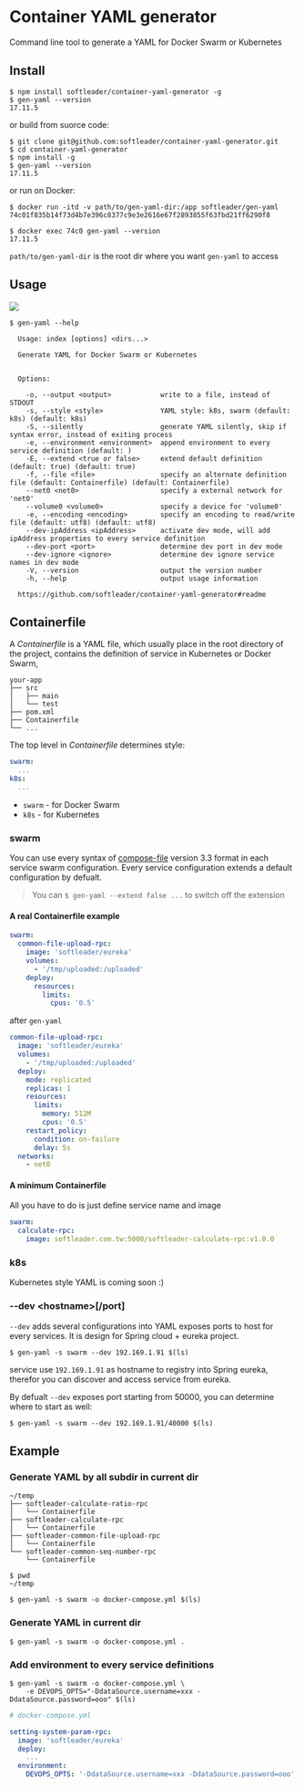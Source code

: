 # Container YAML generator

Command line tool to generate a YAML for Docker Swarm or Kubernetes


## Install

```
$ npm install softleader/container-yaml-generator -g
$ gen-yaml --version
17.11.5
```

or build from suorce code:

```
$ git clone git@github.com:softleader/container-yaml-generator.git
$ cd container-yaml-generator
$ npm install -g
$ gen-yaml --version
17.11.5
```

or run on Docker:

```
$ docker run -itd -v path/to/gen-yaml-dir:/app softleader/gen-yaml
74c01f835b14f73d4b7e396c8377c9e3e2616e67f2893855f63fbd21ff6290f8

$ docker exec 74c0 gen-yaml --version
17.11.5
```

`path/to/gen-yaml-dir` is the root dir where you want `gen-yaml` to access

## Usage

![](./doc/overview.svg)

```
$ gen-yaml --help

  Usage: index [options] <dirs...>

  Generate YAML for Docker Swarm or Kubernetes


  Options:

    -o, --output <output>            write to a file, instead of STDOUT
    -s, --style <style>              YAML style: k8s, swarm (default: k8s) (default: k8s)
    -S, --silently                   generate YAML silently, skip if syntax error, instead of exiting process
    -e, --environment <environment>  append environment to every service definition (default: )
    -E, --extend <true or false>     extend default definition (default: true) (default: true)
    -f, --file <file>                specify an alternate definition file (default: Containerfile) (default: Containerfile)
    --net0 <net0>                    specify a external network for 'net0'
    --volume0 <volume0>              specify a device for 'volume0'
    -e, --encoding <encoding>        specify an encoding to read/write file (default: utf8) (default: utf8)
    --dev-ipAddress <ipAddress>      activate dev mode, will add ipAddress properties to every service definition
    --dev-port <port>                determine dev port in dev mode
    --dev-ignore <ignore>            determine dev ignore service names in dev mode
    -V, --version                    output the version number
    -h, --help                       output usage information

  https://github.com/softleader/container-yaml-generator#readme
```

## Containerfile

A *Containerfile* is a YAML file, which usually place in the root directory of the project, contains the definition of service in Kubernetes or Docker Swarm, 


```
your-app
├── src
│   ├── main
│   └── test
├── pom.xml
├── Containerfile
└── ...
```

The top level in *Containerfile* determines style:

```yaml
swarm:
  ...
k8s:
  ...
```

- `swarm` - for Docker Swarm
- `k8s` - for Kubernetes

### swarm

You can use every syntax of [compose-file](https://docs.docker.com/compose/compose-file/) version 3.3 format in each service swarm configuration. Every service configuration extends a default configuration by defualt.

> You can `$ gen-yaml --extend false ...` to switch off the extension

#### A real Containerfile example

```yaml
swarm:
  common-file-upload-rpc:
    image: 'softleader/eureka'
    volumes:
      - '/tmp/uploaded:/uploaded'
    deploy:
      resources:
        limits:
          cpus: '0.5'
```

after `gen-yaml`

```yaml
common-file-upload-rpc:
  image: 'softleader/eureka'
  volumes:
    - '/tmp/uploaded:/uploaded'
  deploy:
    mode: replicated
    replicas: 1
    resources:
      limits:
        memory: 512M
        cpus: '0.5'
    restart_policy:
      condition: on-failure
      delay: 5s
  networks:
    - net0
```

#### A minimum Containerfile

All you have to do is just define service name and image

```yaml
swarm:
  calculate-rpc:
    image: softleader.com.tw:5000/softleader-calculate-rpc:v1.0.0
```

### k8s

Kubernetes style YAML is coming soon :)

### --dev \<hostname>[/port]

`--dev` adds several configurations into YAML exposes ports to host for every services. It is design for Spring cloud + eureka project.

```
$ gen-yaml -s swarm --dev 192.169.1.91 $(ls)
```

service use `192.169.1.91` as hostname to registry into Spring eureka, therefor you can discover and access service from eureka.

By defualt `--dev` exposes port starting from 50000, you can determine where to start as well:

```
$ gen-yaml -s swarm --dev 192.169.1.91/40000 $(ls)
```

## Example

### Generate YAML by all subdir in current dir

```
~/temp
├── softleader-calculate-ratio-rpc
│   └── Containerfile
├── softleader-calculate-rpc
│   └── Containerfile
├── softleader-common-file-upload-rpc
│   └── Containerfile
└── softleader-common-seq-number-rpc
    └── Containerfile
```

```
$ pwd
~/temp

$ gen-yaml -s swarm -o docker-compose.yml $(ls)
```


### Generate YAML in current dir

```
$ gen-yaml -s swarm -o docker-compose.yml .
```


### Add environment to every service definitions

```
$ gen-yaml -s swarm -o docker-compose.yml \
	-e DEVOPS_OPTS="-DdataSource.username=xxx -DdataSource.password=ooo" $(ls)
```


```yaml
# docker-compose.yml

setting-system-param-rpc:
  image: 'softleader/eureka'
  deploy:
    ...
  environment:
    DEVOPS_OPTS: '-DdataSource.username=xxx -DdataSource.password=ooo'
```
